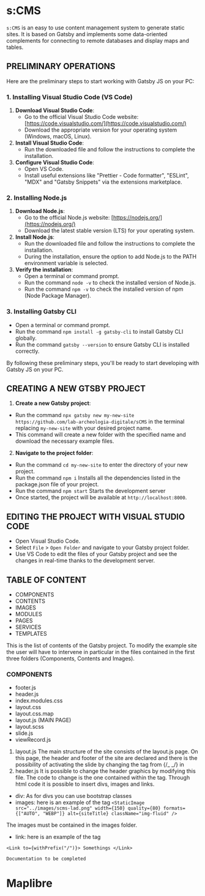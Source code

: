 # s:CMS

`s:CMS` is an easy to use content management system to generate static sites.
It is based on Gatsby and implements some data-oriented complements for connecting to remote databases and display maps and tables.

## PRELIMINARY OPERATIONS

Here are the preliminary steps to start working with Gatsby JS on your PC:

### 1. Installing Visual Studio Code (VS Code)

1. **Download Visual Studio Code**:
   - Go to the official Visual Studio Code website: [https://code.visualstudio.com/](https://code.visualstudio.com/)
   - Download the appropriate version for your operating system (Windows, macOS, Linux).
2. **Install Visual Studio Code**:
   - Run the downloaded file and follow the instructions to complete the installation.
3. **Configure Visual Studio Code**:
   - Open VS Code.
   - Install useful extensions like "Prettier - Code formatter", "ESLint", "MDX" and "Gatsby Snippets" via the extensions marketplace.

### 2. Installing Node.js

1. **Download Node.js**:
   - Go to the official Node.js website: [https://nodejs.org/](https://nodejs.org/)
   - Download the latest stable version (LTS) for your operating system.
2. **Install Node.js**:
   - Run the downloaded file and follow the instructions to complete the installation.
   - During the installation, ensure the option to add Node.js to the PATH environment variable is selected.
3. **Verify the installation**:
   - Open a terminal or command prompt.
   - Run the command `node -v` to check the installed version of Node.js.
   - Run the command `npm -v` to check the installed version of npm (Node Package Manager).

### 3. Installing Gatsby CLI

- Open a terminal or command prompt.
- Run the command `npm install -g gatsby-cli` to install Gatsby CLI globally.
- Run the command `gatsby --version` to ensure Gatsby CLI is installed correctly.

By following these preliminary steps, you'll be ready to start developing with Gatsby JS on your PC.

## CREATING A NEW GTSBY PROJECT

1. **Create a new Gatsby project**:

- Run the command `npx gatsby new my-new-site https://github.com/lab-archeologia-digitale/sCMS` in the terminal replacing `my-new-site` with your desired project name.
- This command will create a new folder with the specified name and download the necessary example files.

2. **Navigate to the project folder**:

- Run the command `cd my-new-site` to enter the directory of your new project.
- Run the command `npm i` Installs all the dependencies listed in the package.json file of your project.
- Run the command `npm start` Starts the development server
- Once started, the project will be available at `http://localhost:8000`.

## EDITING THE PROJECT WITH VISUAL STUDIO CODE

- Open Visual Studio Code.
- Select `File` > `Open Folder` and navigate to your Gatsby project folder.
- Use VS Code to edit the files of your Gatsby project and see the changes in real-time thanks to the development server.

## TABLE OF CONTENT

- COMPONENTS
- CONTENTS
- IMAGES
- MODULES
- PAGES
- SERVICES
- TEMPLATES

This is the list of contents of the Gatsby project. To modify the example site the user will have to intervene in particular in the files contained in the first three folders (Components, Contents and Images).

### COMPONENTS

- footer.js
- header.js
- index.modules.css
- layout.css
- layout.css.map
- layout.js (MAIN PAGE)
- layout.scss
- slide.js
- viewRecord.js

1. layout.js
   The main structure of the site consists of the layout.js page. On this page, the header and footer of the site are declared and there is the possibility of activating the slide by changing the tag from {/_ <Slide /> _/} in <Slide />
2. header.js
   It is possible to change the header graphics by modifying this file. The code to change is the one contained within the <Container> tag. Through html code it is possible to insert divs, images and links.

- div: As for divs you can use bootstrap classes
- images: here is an example of the <staticImage> tag
  `<StaticImage
            src="../images/scms-lad.png"
            width={150}
            quality={80}
            formats={["AUTO", "WEBP"]}
            alt={siteTitle}
            className="img-fluid"
          />`

The images must be contained in the images folder.

- link: here is an example of the <Link> tag

`<Link to={withPrefix("/")}> Somethings </Link>`

`Documentation to be completed`

# Maplibre
